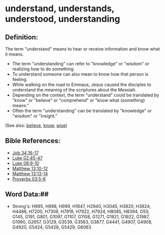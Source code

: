# understand, understands, understood, understanding #

## Definition: ##

The term "understand" means to hear or receive information and know what it means.

* The term "understanding" can refer to "knowledge" or "wisdom" or realizing how to do something.
* To understand someone can also mean to know how that person is feeling.
* While walking on the road to Emmaus, Jesus caused the disciples to understand the meaning of the scriptures about the Messiah.
* Depending on the context, the term "understand" could be translated by "know" or "believe" or "comprehend" or "know what (something) means."
* Often the term "understanding" can be translated by "knowledge" or "wisdom" or "insight."

(See also: [believe](../kt/believe.md), [know](know.md), [wise](../kt/wise.md))

## Bible References: ##

* [Job 34:16-17](rc://en/tn/help/job/34/16)
* [Luke 02:45-47](rc://en/tn/help/luk/02/45)
* [Luke 08:9-10](rc://en/tn/help/luk/08/09)
* [Matthew 13:10-12](rc://en/tn/help/mat/13/10)
* [Matthew 13:13-14](rc://en/tn/help/mat/13/13)
* [Proverbs 03:5-6](rc://en/tn/help/pro/03/05)

## Word Data:##

* Strong's: H995, H998, H999, H1847, H2940, H3045, H3820, H3824, H4486, H7200, H7306, H7919, H7922, H7924, H8085, H8394, G50, G145, G191, G801, G1097, G1107, G1108, G1271, G1921, G1922, G1987, G1990, G2657, G3129, G3539, G3563, G3877, G4441, G4907, G4908, G4920, G5424, G5428, G5429, G6063
